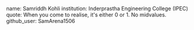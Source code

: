 name: Samriddh Kohli
institution: Inderprastha Engineering College (IPEC)
quote: When you come to realise, it's either 0 or 1. No midvalues.
github_user: SamArena1506


